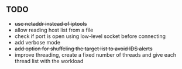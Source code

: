 TODO
----

  * ~~use netaddr instead of iptools~~
  * allow reading host list from a file
  * check if port is open using low-level socket before connecting
  * add verbose mode
  * ~~add option for shuffeling the target list to avoid IDS alerts~~
  * improve threading, create a fixed number of threads and give each thread list with the workload
